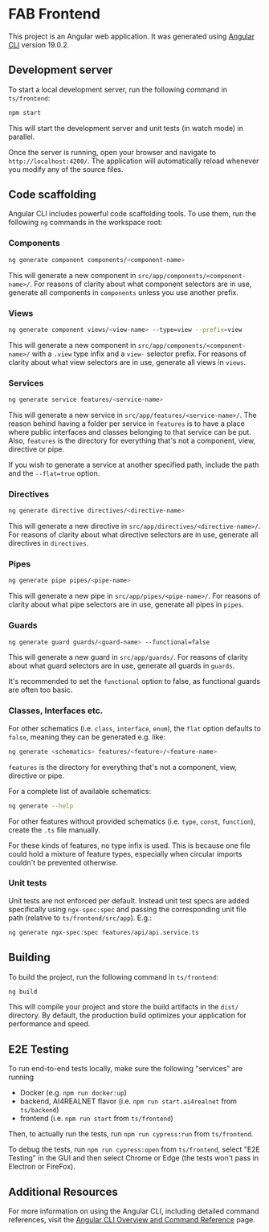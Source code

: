 # FAB Frontend

This project is an Angular web application. It was generated using [Angular CLI](https://github.com/angular/angular-cli) version 19.0.2.

## Development server

To start a local development server, run the following command in `ts/frontend`:

```bash
npm start
```

This will start the development server and unit tests (in watch mode) in parallel.

Once the server is running, open your browser and navigate to `http://localhost:4200/`. The application will automatically reload whenever you modify any of the source files.

## Code scaffolding

Angular CLI includes powerful code scaffolding tools. To use them, run the following `ng` commands in the workspace root:

### Components

```bash
ng generate component components/<component-name>
```

This will generate a new component in `src/app/components/<component-name>/`. For reasons of clarity about what component selectors are in use, generate all components in `components` unless you use another prefix.

### Views

```bash
ng generate component views/<view-name> --type=view --prefix=view
```

This will generate a new component in `src/app/components/<component-name>/` with a `.view` type infix and a `view-` selector prefix. For reasons of clarity about what view selectors are in use, generate all views in `views`.

### Services

```bash
ng generate service features/<service-name>
```

This will generate a new service in `src/app/features/<service-name>/`. The reason behind having a folder per service in `features` is to have a place where public interfaces and classes belonging to that service can be put. Also, `features` is the directory for everything that's not a component, view, directive or pipe.

If you wish to generate a service at another specified path, include the path and the `--flat=true` option.

### Directives

```bash
ng generate directive directives/<directive-name>
```

This will generate a new directive in `src/app/directives/<directive-name>/`. For reasons of clarity about what directive selectors are in use, generate all directives in `directives`.

### Pipes

```bash
ng generate pipe pipes/<pipe-name>
```

This will generate a new pipe in `src/app/pipes/<pipe-name>/`. For reasons of clarity about what pipe selectors are in use, generate all pipes in `pipes`.

### Guards

```bash
ng generate guard guards/<guard-name> --functional=false
```

This will generate a new guard in `src/app/guards/`. For reasons of clarity about what guard selectors are in use, generate all guards in `guards`.

It's recommended to set the `functional` option to false, as functional guards are often too basic.

### Classes, Interfaces etc.

For other schematics (i.e. `class`, `interface`, `enum`), the `flat` option defaults to `false`, meaning they can be generated e.g. like:

```bash
ng generate <schematics> features/<feature>/<feature-name>
```

`features` is the directory for everything that's not a component, view, directive or pipe.

For a complete list of available schematics:

```bash
ng generate --help
```

For other features without provided schematics (i.e. `type`, `const`, `function`), create the `.ts` file manually.

For these kinds of features, no type infix is used. This is because one file could hold a mixture of feature types, especially when circular imports couldn't be prevented otherwise.

### Unit tests

Unit tests are not enforced per default. Instead unit test specs are added specifically using `ngx-spec:spec` and passing the corresponding unit file path (relative to `ts/frontend/src/app`). E.g.:

```bash
ng generate ngx-spec:spec features/api/api.service.ts
```


## Building

To build the project, run the following command in `ts/frontend`:

```bash
ng build
```

This will compile your project and store the build artifacts in the `dist/` directory. By default, the production build optimizes your application for performance and speed.

## E2E Testing

To run end-to-end tests locally, make sure the following "services" are running
- Docker (e.g. `npm run docker:up`)
- backend, AI4REALNET flavor (i.e. `npm run start.ai4realnet` from `ts/backend`)
- frontend (i.e. `npm run start` from `ts/frontend`)

Then, to actually run the tests, run `npm run cypress:run` from `ts/frontend`.

To debug the tests, run `npm run cypress:open` from `ts/frontend`, select "E2E Testing" in the GUI and then select Chrome or Edge (the tests won't pass in Electron or FireFox).

## Additional Resources

For more information on using the Angular CLI, including detailed command references, visit the [Angular CLI Overview and Command Reference](https://angular.dev/tools/cli) page.
